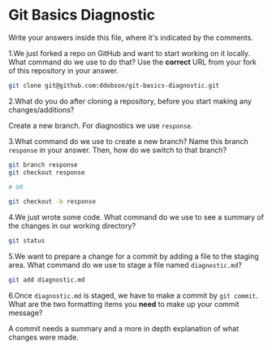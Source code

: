# Git Basics Diagnostic

Write your answers inside this file, where it's indicated by the comments.

1.We just forked a repo on GitHub and want to start working on it locally.
What command do we use to do that? Use the **correct** URL from your fork of
this repository in your answer.

```sh
git clone git@github.com:ddobson/git-basics-diagnostic.git
```

2.What do you do after cloning a repository, before you start making any
changes/additions?

Create a new branch. For diagnostics we use `response`.

3.What command do we use to create a new branch? Name this branch `response`
    in your answer. Then, how do we switch to that branch?

```sh
git branch response
git checkout response

# OR

git checkout -b response
```

4.We just wrote some code. What command do we use to see a summary of the
    changes in our working directory?

```sh
git status
```

5.We want to prepare a change for a commit by adding a file to the staging
    area. What command do we use to stage a file named `diagnostic.md`?

```sh
git add diagnostic.md
```

6.Once `diagnostic.md` is staged, we have to make a commit by `git commit`.
What are the two formatting items you **need** to make up your commit message?

A commit needs a summary and a more in depth explanation of what changes were made.
